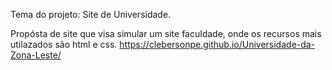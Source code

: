 Tema do projeto: Site de Universidade.

Propósta de site que visa simular um site faculdade, onde os recursos mais utilazados são html e css. https://clebersonpe.github.io/Universidade-da-Zona-Leste/

